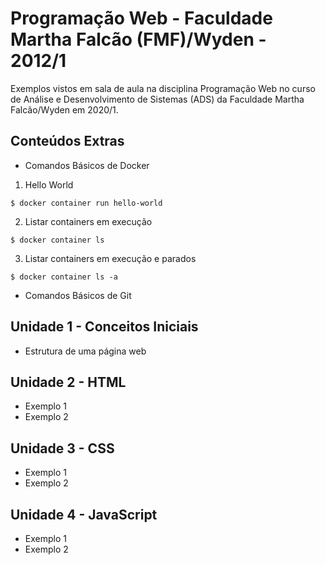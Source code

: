 # Programação Web - Faculdade Martha Falcão (FMF)/Wyden - 2012/1

Exemplos vistos em sala de aula na disciplina Programação Web no curso de Análise e Desenvolvimento de Sistemas (ADS) da Faculdade Martha Falcão/Wyden em 2020/1.

## Conteúdos Extras

* Comandos Básicos de Docker

1. Hello World
```console
$ docker container run hello-world
```

2. Listar containers em execução
```console
$ docker container ls
```

3. Listar containers em execução e parados
```console
$ docker container ls -a
```

* Comandos Básicos de Git

## Unidade 1 - Conceitos Iniciais
* Estrutura de uma página web

## Unidade 2 - HTML
* Exemplo 1
* Exemplo 2

## Unidade 3 - CSS
* Exemplo 1
* Exemplo 2

## Unidade 4 - JavaScript
* Exemplo 1
* Exemplo 2
